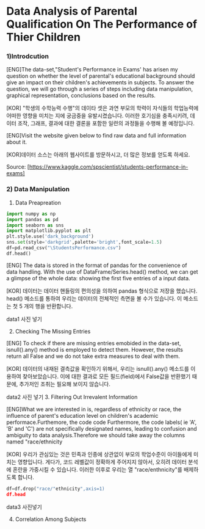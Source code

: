 
Data Analysis  of Parental Qualification On 
                        The Performance of Thier Children
=================================================================================

### 1)Introdcution 

[ENG]The data-set,"Student's Performance in Exams' has arisen my question on whether the level of parental's educational 
background should give an impact on their children's achievements in subjects. To answer the question, we will go through 
a series of steps including data manipulation, graphical representation, conclusions based on the results. 

[KOR] "학생의 수학능력 수행"의 데이타 셋은 과연 부모의 학력이 자식들의 학업능력에 어떠한 영향을 미치는 지에 궁금중을 유발시켰습니다. 
      이러한 호기심을 충족시키려, 데이터 조작, 그래프, 결과에 대한 결론을 포함한 일련의 과정들을 수행해 볼 예정입니다. 

[ENG]Visit the website given below to find raw data and full information about it.

[KOR]데이터 소스는 아래의 웹사이트를 방문하시고, 더 많은 정보를 얻도록 하세요. 

Source: [https://www.kaggle.com/spscientist/students-performance-in-exams]


### 2) Data Manipulation 

1. Data Preapreation 

```python
import numpy as np
import pandas as pd
import seaborn as sns
import matplotlib.pyplot as plt
plt.style.use('dark_background')
sns.set(style='darkgrid',palette='bright',font_scale=1.5)
df=pd.read_csv("\StudentsPerformance.csv")
df.head()
```
[ENG] The data is stored in the format of pandas for the convenience of data handling. With the use of  DataFrame/Series.head() method, 
      we can get a glimpse of the whole data: showing the first five entries of a input data.

[KOR] 데이터는 데이터 핸들링의 편의성을 의하여 pandas 형식으로 저장을 했습니다. head() 메소드를 통하여 우리는 데이터의 전체적인 측면을 
      볼 수가 있습니다. 이 메소드는 첫 5 개의 행을 반환합니다. 
      
 data1 사진 넣기 
 
 
 2. Checking The Missing Entries
 
 [ENG] To check if there are missing entries emobided in the data-set,  isnull().any() method is employed to detect them. 
       However,  the results return all False and we do not take extra measures to deal with them. 
       
 [KOR] 데이터의 내재된 결측값을 확인하기 위해서, 우리는 isnull().any() 메소드를 이용하여 찾아보았습니다. 이에 대한 결과로 
       모든 필드(field)에서 False값을 반환했기 때문에, 추가저인 조취는 필요해 보이지 않습니다. 
      
 data2 사진 넣기 
 3. Filtering Out Irrevalent Information 
 
 [ENG]What we are interested in is, regardless of ethnicity or race, the influence of parent's education level on children's 
      academic performace.Furthemore, the code code Furthermore, the code labels( ie 'A', 'B' and 'C') are not specifically designated         names, leading to confusion and ambiguity to data analysis.Therefore we should take away the columns named "race/ethnicity
 
 [KOR] 우리가 관심있는 것은 민족과 인종에 상관없이 부모의 학업수준이 아이들에게 미치는 영향입니다. 게다가, 코드 레벨값이 정확하게 주어지지 
       않아서, 오히려 데이터 분석에 혼란을 가중시킬 수 있습니다. 이러한 이후로 우리는 열 "race/enthnicity"를 배제하도록 합니다. 
       
    
  ```python
  df=df.drop("race/"ethnicity",axis=1)
  df.head 
  ```
  data3 사진넣기 
  
  4. Correlation Among Subjects 
  
  
  
